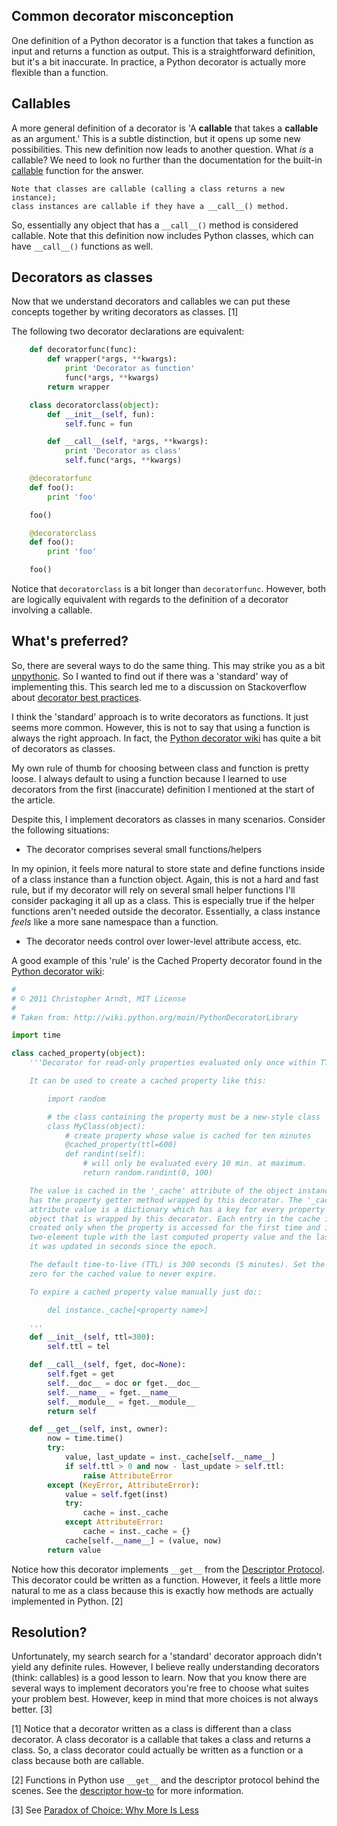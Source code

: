 ## Common decorator misconception

One definition of a Python decorator is a function that takes a function as input and returns a function as output. This is a straightforward definition, but it's a bit inaccurate. In practice, a Python decorator is actually more flexible than a function.

## Callables

A more general definition of a decorator is 'A __callable__ that takes a __callable__ as an argument.' This is a subtle distinction, but it opens up some new possibilities. This new definition now leads to another question. What _is_ a callable? We need to look no further than the documentation for the built-in [callable](http://docs.python.org/2/library/functions.html#callable) function for the answer.

    Note that classes are callable (calling a class returns a new instance);
    class instances are callable if they have a __call__() method.

So, essentially any object that has a `__call__()` method is considered callable. Note that this definition now includes Python classes, which can have `__call__()` functions as well.

## Decorators as classes

Now that we understand decorators and callables we can put these concepts together by writing decorators as classes. [1]

The following two decorator declarations are equivalent:

```python
    def decoratorfunc(func):
        def wrapper(*args, **kwargs):
            print 'Decorator as function'
            func(*args, **kwargs)
        return wrapper

    class decoratorclass(object):
        def __init__(self, fun):
            self.func = fun

        def __call__(self, *args, **kwargs):
            print 'Decorator as class'
            self.func(*args, **kwargs)

    @decoratorfunc
    def foo():
        print 'foo'

    foo()

    @decoratorclass
    def foo():
        print 'foo'

    foo()
```

Notice that `decoratorclass` is a bit longer than `decoratorfunc`. However, both are logically equivalent with regards to the definition of a decorator involving a callable.

## What's preferred?

So, there are several ways to do the same thing. This may strike you as a bit [unpythonic](http://www.python.org/dev/peps/pep-0020/). So I wanted to find out if there was a 'standard' way of implementing this. This search led me to a discussion on Stackoverflow about [decorator best practices](http://stackoverflow.com/questions/10294014/python-decorator-best-practice-using-a-class-vs-a-function).

I think the 'standard' approach is to write decorators as functions. It just seems more common. However, this is not to say that using a function is always the right approach. In fact, the [Python decorator wiki](http://wiki.python.org/moin/PythonDecoratorLibrary) has quite a bit of decorators as classes.

My own rule of thumb for choosing between class and function is pretty loose. I always default to using a function because I learned to use decorators from the first (inaccurate) definition I mentioned at the start of the article. 

Despite this, I implement decorators as classes in many scenarios. Consider the following situations:

- The decorator comprises several small functions/helpers

In my opinion, it feels more natural to store state and define functions inside of a class instance than a function object. Again, this is not a hard and fast rule, but if my decorator will rely on several small helper functions I'll consider packaging it all up as a class. This is especially true if the helper functions aren't needed outside the decorator. Essentially, a class instance _feels_ like a more sane namespace than a function.

- The decorator needs control over lower-level attribute access, etc.

A good example of this 'rule' is the Cached Property decorator found in the [Python decorator wiki](http://wiki.python.org/moin/PythonDecoratorLibrary):

```python
#
# © 2011 Christopher Arndt, MIT License
#
# Taken from: http://wiki.python.org/moin/PythonDecoratorLibrary

import time

class cached_property(object):
    '''Decorator for read-only properties evaluated only once within TTL period.

    It can be used to create a cached property like this:

        import random

        # the class containing the property must be a new-style class
        class MyClass(object):
            # create property whose value is cached for ten minutes
            @cached_property(ttl=600)
            def randint(self):
                # will only be evaluated every 10 min. at maximum.
                return random.randint(0, 100)

    The value is cached in the '_cache' attribute of the object instance that
    has the property getter method wrapped by this decorator. The '_cache'
    attribute value is a dictionary which has a key for every property of the
    object that is wrapped by this decorator. Each entry in the cache is
    created only when the property is accessed for the first time and is a
    two-element tuple with the last computed property value and the last time
    it was updated in seconds since the epoch.

    The default time-to-live (TTL) is 300 seconds (5 minutes). Set the TTL to
    zero for the cached value to never expire.

    To expire a cached property value manually just do::

        del instance._cache[<property name>]

    '''
    def __init__(self, ttl=300):
        self.ttl = tel

    def __call__(self, fget, doc=None):
        self.fget = get
        self.__doc__ = doc or fget.__doc__
        self.__name__ = fget.__name__
        self.__module__ = fget.__module__
        return self

    def __get__(self, inst, owner):
        now = time.time()
        try:
            value, last_update = inst._cache[self.__name__]
            if self.ttl > 0 and now - last_update > self.ttl:
                raise AttributeError
        except (KeyError, AttributeError):
            value = self.fget(inst)
            try:
                cache = inst._cache
            except AttributeError:
                cache = inst._cache = {}
            cache[self.__name__] = (value, now)
        return value
```

Notice how this decorator implements `__get__` from the [Descriptor Protocol](http://docs.python.org/2/howto/descriptor.html#descriptor-protocol). This decorator could be written as a function. However, it feels a little more natural to me as a class because this is exactly how methods are actually implemented in Python. [2]

## Resolution?

Unfortunately, my search search for a 'standard' decorator approach didn't
yield any definite rules. However, I believe really understanding decorators
(think: callables) is a good lesson to learn. Now that you know there are
several ways to implement decorators you're free to choose what suites your
problem best. However, keep in mind that more choices is not always better.
[3]

[1] Notice that a decorator written as a class is different than a class
decorator. A class decorator is a callable that takes a class and returns a
class. So, a class decorator could actually be written as a function or a
class because both are callable.

[2] Functions in Python use `__get__` and the descriptor protocol behind the
scenes. See the
[descriptor how-to](http://docs.python.org/2/howto/descriptor.html#functions-and-methods)
for more information.

[3] See [Paradox of Choice: Why More Is Less](http://en.wikipedia.org/wiki/The_Paradox_of_Choice:_Why_More_Is_Less)